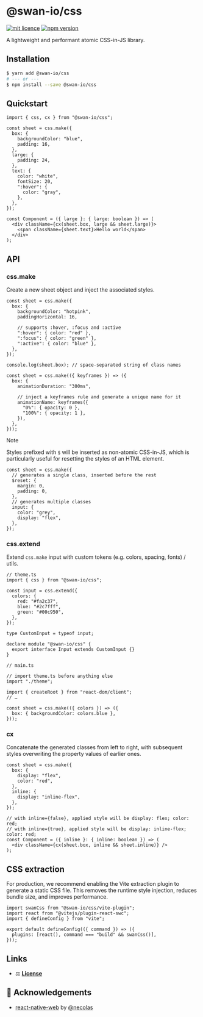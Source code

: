 # @swan-io/css

[![mit licence](https://img.shields.io/dub/l/vibe-d.svg?style=for-the-badge)](https://github.com/swan-io/css/blob/main/LICENSE)
[![npm version](https://img.shields.io/npm/v/@swan-io/css?style=for-the-badge)](https://www.npmjs.org/package/@swan-io/css)

A lightweight and performant atomic CSS-in-JS library.

## Installation

```bash
$ yarn add @swan-io/css
# --- or ---
$ npm install --save @swan-io/css
```

## Quickstart

```tsx
import { css, cx } from "@swan-io/css";

const sheet = css.make({
  box: {
    backgroundColor: "blue",
    padding: 16,
  },
  large: {
    padding: 24,
  },
  text: {
    color: "white",
    fontSize: 20,
    ":hover": {
      color: "gray",
    },
  },
});

const Component = ({ large }: { large: boolean }) => (
  <div className={cx(sheet.box, large && sheet.large)}>
    <span className={sheet.text}>Hello world</span>
  </div>
);
```

## API

### css.make

Create a new sheet object and inject the associated styles.

```tsx
const sheet = css.make({
  box: {
    backgroundColor: "hotpink",
    paddingHorizontal: 16,

    // supports :hover, :focus and :active
    ":hover": { color: "red" },
    ":focus": { color: "green" },
    ":active": { color: "blue" },
  },
});

console.log(sheet.box); // space-separated string of class names
```

```tsx
const sheet = css.make(({ keyframes }) => ({
  box: {
    animationDuration: "300ms",

    // inject a keyframes rule and generate a unique name for it
    animationName: keyframes({
      "0%": { opacity: 0 },
      "100%": { opacity: 1 },
    }),
  },
}));
```

> [!NOTE]
> Styles prefixed with `$` will be inserted as non-atomic CSS-in-JS, which is particularly useful for resetting the styles of an HTML element.

```tsx
const sheet = css.make({
  // generates a single class, inserted before the rest
  $reset: {
    margin: 0,
    padding: 0,
  },
  // generates multiple classes
  input: {
    color: "grey",
    display: "flex",
  },
});
```

### css.extend

Extend `css.make` input with custom tokens (e.g. colors, spacing, fonts) / utils.

```tsx
// theme.ts
import { css } from "@swan-io/css";

const input = css.extend({
  colors: {
    red: "#fa2c37",
    blue: "#2c7fff",
    green: "#00c950",
  },
});

type CustomInput = typeof input;

declare module "@swan-io/css" {
  export interface Input extends CustomInput {}
}
```

```tsx
// main.ts

// import theme.ts before anything else
import "./theme";

import { createRoot } from "react-dom/client";
// …
```

```tsx
const sheet = css.make(({ colors }) => ({
  box: { backgroundColor: colors.blue },
}));
```

### cx

Concatenate the generated classes from left to right, with subsequent styles overwriting the property values of earlier ones.

```tsx
const sheet = css.make({
  box: {
    display: "flex",
    color: "red",
  },
  inline: {
    display: "inline-flex",
  },
});

// with inline={false}, applied style will be display: flex; color: red;
// with inline={true}, applied style will be display: inline-flex; color: red;
const Component = ({ inline }: { inline: boolean }) => (
  <div className={cx(sheet.box, inline && sheet.inline)} />
);
```

## CSS extraction

For production, we recommend enabling the Vite extraction plugin to generate a static CSS file. This removes the runtime style injection, reduces bundle size, and improves performance.

```tsx
import swanCss from "@swan-io/css/vite-plugin";
import react from "@vitejs/plugin-react-swc";
import { defineConfig } from "vite";

export default defineConfig(({ command }) => ({
  plugins: [react(), command === "build" && swanCss()],
}));
```

## Links

- ⚖️ [**License**](./LICENSE)

## 🙌 Acknowledgements

- [react-native-web](https://github.com/necolas/react-native-web) by [@necolas](https://github.com/necolas)
